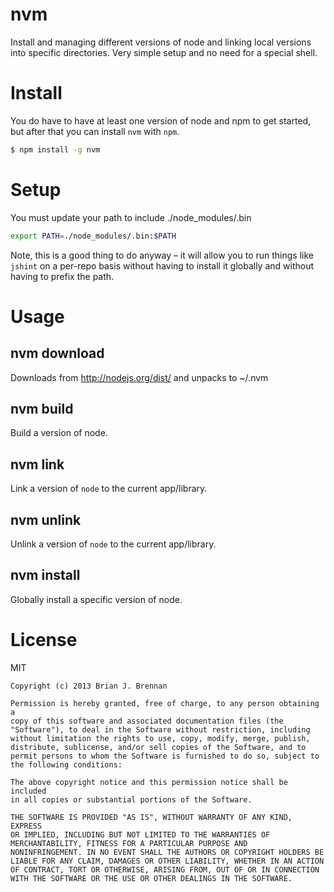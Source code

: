 # nvm

Install and managing different versions of node and linking local versions into specific directories. Very simple setup and no need for a special shell.

# Install

You do have to have at least one version of node and npm to get started, but after that you can install `nvm` with `npm`.

```bash
$ npm install -g nvm
```

# Setup
You must update your path to include ./node_modules/.bin

```bash
export PATH=./node_modules/.bin:$PATH
```

Note, this is a good thing to do anyway – it will allow you to run things like `jshint` on a per-repo basis without having to install it globally and without having to prefix the path.

# Usage

## nvm download <version>
Downloads <version> from http://nodejs.org/dist/ and unpacks to ~/.nvm

## nvm build <version>
Build a version of node.

## nvm link <version>
Link a version of `node` to the current app/library.

## nvm unlink <version>
Unlink a version of `node` to the current app/library.

## nvm install <version>
Globally install a specific version of node.

# License

MIT

```
Copyright (c) 2013 Brian J. Brennan

Permission is hereby granted, free of charge, to any person obtaining a
copy of this software and associated documentation files (the
"Software"), to deal in the Software without restriction, including
without limitation the rights to use, copy, modify, merge, publish,
distribute, sublicense, and/or sell copies of the Software, and to
permit persons to whom the Software is furnished to do so, subject to
the following conditions:

The above copyright notice and this permission notice shall be included
in all copies or substantial portions of the Software.

THE SOFTWARE IS PROVIDED "AS IS", WITHOUT WARRANTY OF ANY KIND, EXPRESS
OR IMPLIED, INCLUDING BUT NOT LIMITED TO THE WARRANTIES OF
MERCHANTABILITY, FITNESS FOR A PARTICULAR PURPOSE AND
NONINFRINGEMENT. IN NO EVENT SHALL THE AUTHORS OR COPYRIGHT HOLDERS BE
LIABLE FOR ANY CLAIM, DAMAGES OR OTHER LIABILITY, WHETHER IN AN ACTION
OF CONTRACT, TORT OR OTHERWISE, ARISING FROM, OUT OF OR IN CONNECTION
WITH THE SOFTWARE OR THE USE OR OTHER DEALINGS IN THE SOFTWARE.
```